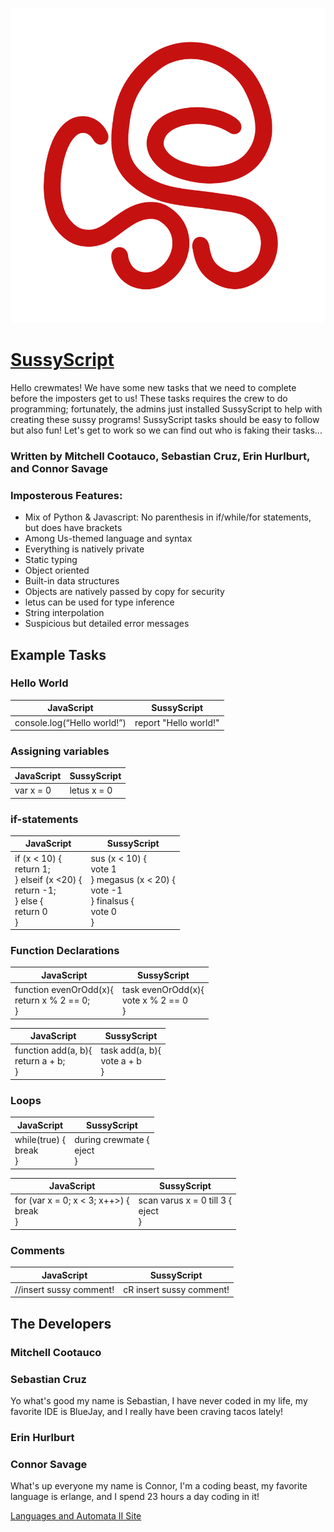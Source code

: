 ![SussyScript logo](./docs/SussyScriptLogo.png)

# [SussyScript](https://github.com/connorsavage/SussyScript)

Hello crewmates! We have some new tasks that we need to complete before the imposters get to us! These tasks requires the crew to do programming; fortunately, the admins just installed SussyScript to help with creating these sussy programs! SussyScript tasks should be easy to follow but also fun! Let's get to work so we can find out who is faking their tasks...

### Written by Mitchell Cootauco, Sebastian Cruz, Erin Hurlburt, and Connor Savage

### Imposterous Features:

- Mix of Python & Javascript: No parenthesis in if/while/for statements, but does have brackets
- Among Us-themed language and syntax
- Everything is natively private
- Static typing
- Object oriented
- Built-in data structures
- Objects are natively passed by copy for security
- letus can be used for type inference
- String interpolation
- Suspicious but detailed error messages

## Example Tasks

### Hello World

| JavaScript                  | SussyScript           |
| --------------------------- | --------------------- |
| console.log(“Hello world!”) | report "Hello world!" |

### Assigning variables

| JavaScript | SussyScript |
| ---------- | ----------- |
| var x = 0  | letus x = 0 |

### if-statements

| JavaScript                                                                                     | SussyScript                                                                                   |
| ---------------------------------------------------------------------------------------------- | --------------------------------------------------------------------------------------------- |
| if (x < 10) {<br> return 1;<br>} elseif (x <20) {<br> return -1;<br>} else {<br> return 0<br>} | sus (x < 10) {<br> vote 1<br>} megasus (x < 20) {<br> vote -1<br>} finalsus {<br> vote 0<br>} |

### Function Declarations

| JavaScript                                         | SussyScript                                 |
| -------------------------------------------------- | ------------------------------------------- |
| function evenOrOdd(x){<br> return x % 2 == 0;<br>} | task evenOrOdd(x){<br> vote x % 2 == 0<br>} |

| JavaScript                                 | SussyScript                         |
| ------------------------------------------ | ----------------------------------- |
| function add(a, b){<br> return a + b;<br>} | task add(a, b){<br> vote a + b<br>} |

### Loops

| JavaScript                   | SussyScript                      |
| ---------------------------- | -------------------------------- |
| while(true) {<br> break<br>} | during crewmate {<br> eject<br>} |

| JavaScript                                    | SussyScript                              |
| --------------------------------------------- | ---------------------------------------- |
| for (var x = 0; x < 3; x++>) {<br> break<br>} | scan varus x = 0 till 3 {<br> eject<br>} |

### Comments

| JavaScript              | SussyScript              |
| ----------------------- | ------------------------ |
| //insert sussy comment! | cR insert sussy comment! |

## The Developers

### Mitchell Cootauco

### Sebastian Cruz

Yo what's good my name is Sebastian, I have never coded in my life, my favorite IDE is BlueJay, and I really have been craving tacos lately!

### Erin Hurlburt

### Connor Savage

What's up everyone my name is Connor, I'm a coding beast, my favorite language is erlange, and I spend 23 hours a day coding in it!

[Languages and Automata II Site](https://cs.lmu.edu/~ray/classes/cc/)
